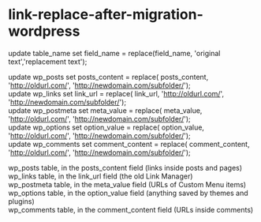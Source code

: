 # link-replace-after-migration-wordpress

update table_name set field_name = replace(field_name, 'original text','replacement text');



update wp_posts set posts_content = replace( posts_content, 'http://oldurl.com/', 'http://newdomain.com/subfolder/');  
update wp_links set link_url = replace( link_url, 'http://oldurl.com/', 'http://newdomain.com/subfolder/');  
update wp_postmeta set meta_value = replace( meta_value, 'http://oldurl.com/', 'http://newdomain.com/subfolder/');  
update wp_options set option_value = replace( option_value, 'http://oldurl.com/', 'http://newdomain.com/subfolder/');  
update wp_comments set comment_content = replace( comment_content, 'http://oldurl.com/', 'http://newdomain.com/subfolder/');  



 
wp_posts table, in the posts_content field (links inside posts and pages)  
wp_links table, in the link_url field (the old Link Manager)  
wp_postmeta table, in the meta_value field (URLs of Custom Menu items)  
wp_options table, in the option_value field (anything saved by themes and plugins)  
wp_comments table, in the comment_content field (URLs inside comments)  

